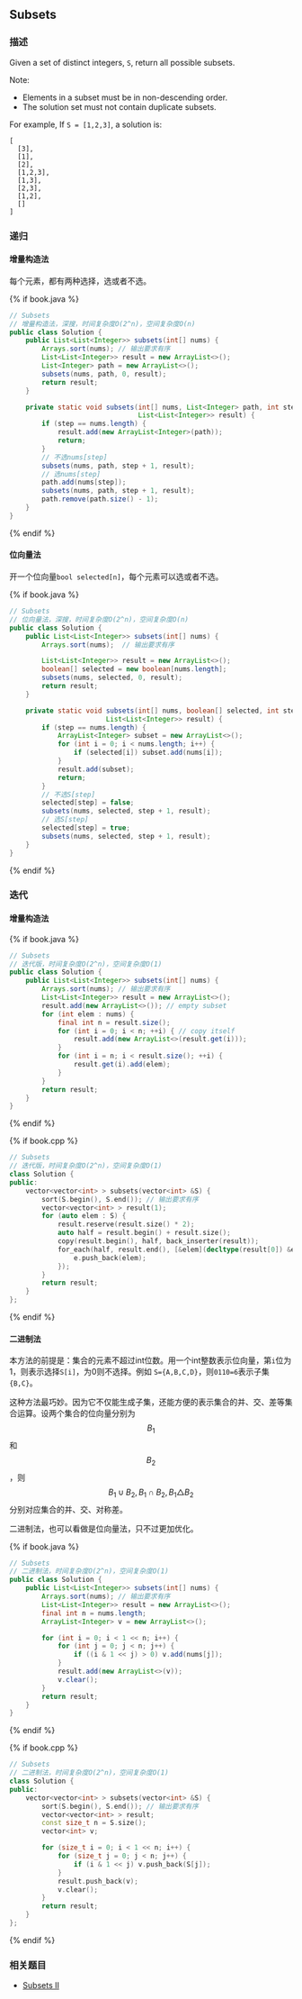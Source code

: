 ## Subsets


### 描述

Given a set of distinct integers, `S`, return all possible subsets.

Note:


* Elements in a subset must be in non-descending order.
* The solution set must not contain duplicate subsets.

For example, If `S = [1,2,3]`, a solution is:

```
[
  [3],
  [1],
  [2],
  [1,2,3],
  [1,3],
  [2,3],
  [1,2],
  []
]
```


### 递归


#### 增量构造法

每个元素，都有两种选择，选或者不选。

{% if book.java %}
```java
// Subsets
// 增量构造法，深搜，时间复杂度O(2^n)，空间复杂度O(n)
public class Solution {
    public List<List<Integer>> subsets(int[] nums) {
        Arrays.sort(nums); // 输出要求有序
        List<List<Integer>> result = new ArrayList<>();
        List<Integer> path = new ArrayList<>();
        subsets(nums, path, 0, result);
        return result;
    }

    private static void subsets(int[] nums, List<Integer> path, int step,
                                List<List<Integer>> result) {
        if (step == nums.length) {
            result.add(new ArrayList<Integer>(path));
            return;
        }
        // 不选nums[step]
        subsets(nums, path, step + 1, result);
        // 选nums[step]
        path.add(nums[step]);
        subsets(nums, path, step + 1, result);
        path.remove(path.size() - 1);
    }
}
```
{% endif %}

#### 位向量法

开一个位向量`bool selected[n]`，每个元素可以选或者不选。

{% if book.java %}
```java
// Subsets
// 位向量法，深搜，时间复杂度O(2^n)，空间复杂度O(n)
public class Solution {
    public List<List<Integer>> subsets(int[] nums) {
        Arrays.sort(nums);  // 输出要求有序

        List<List<Integer>> result = new ArrayList<>();
        boolean[] selected = new boolean[nums.length];
        subsets(nums, selected, 0, result);
        return result;
    }

    private static void subsets(int[] nums, boolean[] selected, int step,
                        List<List<Integer>> result) {
        if (step == nums.length) {
            ArrayList<Integer> subset = new ArrayList<>();
            for (int i = 0; i < nums.length; i++) {
                if (selected[i]) subset.add(nums[i]);
            }
            result.add(subset);
            return;
        }
        // 不选S[step]
        selected[step] = false;
        subsets(nums, selected, step + 1, result);
        // 选S[step]
        selected[step] = true;
        subsets(nums, selected, step + 1, result);
    }
}
```
{% endif %}


### 迭代


#### 增量构造法

{% if book.java %}
```java
// Subsets
// 迭代版，时间复杂度O(2^n)，空间复杂度O(1)
public class Solution {
    public List<List<Integer>> subsets(int[] nums) {
        Arrays.sort(nums); // 输出要求有序
        List<List<Integer>> result = new ArrayList<>();
        result.add(new ArrayList<>()); // empty subset
        for (int elem : nums) {
            final int n = result.size();
            for (int i = 0; i < n; ++i) { // copy itself
                result.add(new ArrayList<>(result.get(i)));
            }
            for (int i = n; i < result.size(); ++i) {
                result.get(i).add(elem);
            }
        }
        return result;
    }
}
```
{% endif %}

{% if book.cpp %}
```cpp
// Subsets
// 迭代版，时间复杂度O(2^n)，空间复杂度O(1)
class Solution {
public:
    vector<vector<int> > subsets(vector<int> &S) {
        sort(S.begin(), S.end()); // 输出要求有序
        vector<vector<int> > result(1);
        for (auto elem : S) {
            result.reserve(result.size() * 2);
            auto half = result.begin() + result.size();
            copy(result.begin(), half, back_inserter(result));
            for_each(half, result.end(), [&elem](decltype(result[0]) &e){
                e.push_back(elem);
            });
        }
        return result;
    }
};
```
{% endif %}


#### 二进制法

本方法的前提是：集合的元素不超过int位数。用一个int整数表示位向量，第`i`位为1，则表示选择`S[i]`，为0则不选择。例如 `S={A,B,C,D}`，则`0110=6`表示子集 `{B,C}`。

这种方法最巧妙。因为它不仅能生成子集，还能方便的表示集合的并、交、差等集合运算。设两个集合的位向量分别为$$B_1$$和$$B_2$$，则$$B_1\cup B_2, B_1 \cap B_2, B_1 \triangle B_2$$分别对应集合的并、交、对称差。

二进制法，也可以看做是位向量法，只不过更加优化。

{% if book.java %}
```java
// Subsets
// 二进制法，时间复杂度O(2^n)，空间复杂度O(1)
public class Solution {
    public List<List<Integer>> subsets(int[] nums) {
        Arrays.sort(nums); // 输出要求有序
        List<List<Integer>> result = new ArrayList<>();
        final int n = nums.length;
        ArrayList<Integer> v = new ArrayList<>();

        for (int i = 0; i < 1 << n; i++) {
            for (int j = 0; j < n; j++) {
                if ((i & 1 << j) > 0) v.add(nums[j]);
            }
            result.add(new ArrayList<>(v));
            v.clear();
        }
        return result;
    }
}
```
{% endif %}

{% if book.cpp %}
```cpp
// Subsets
// 二进制法，时间复杂度O(2^n)，空间复杂度O(1)
class Solution {
public:
    vector<vector<int> > subsets(vector<int> &S) {
        sort(S.begin(), S.end()); // 输出要求有序
        vector<vector<int> > result;
        const size_t n = S.size();
        vector<int> v;

        for (size_t i = 0; i < 1 << n; i++) {
            for (size_t j = 0; j < n; j++) {
                if (i & 1 << j) v.push_back(S[j]);
            }
            result.push_back(v);
            v.clear();
        }
        return result;
    }
};
```
{% endif %}


### 相关题目

* [Subsets II](subsets-ii.md)
